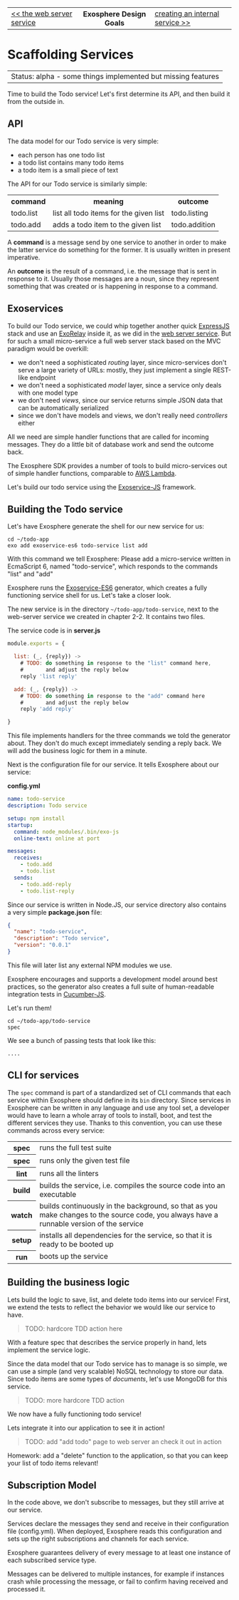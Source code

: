 <table>
  <tr>
    <td><a href="02_web_server.md">&lt;&lt; the web server service</a></td>
    <th>Exosphere Design Goals</th>
    <td><a href="02_create_internal_service.md">creating an internal service &gt;&gt;</a></td>
  </tr>
</table>


# Scaffolding Services

<table>
  <tr>
    <td>
      Status: alpha - some things implemented but missing features
    </td>
  </tr>
</table>

Time to build the Todo service!
Let's first determine its API,
and then build it from the outside in.


## API

The data model for our Todo service is very simple:
* each person has one todo list
* a todo list contains many todo items
* a todo item is a small piece of text

The API for our Todo service is similarly simple:

<table>
  <tr>
    <th>command</th>
    <th>meaning</th>
    <th>outcome</th>
  </tr>
  <tr>
    <td>todo.list</td>
    <td>list all todo items for the given list</td>
    <td>todo.listing</td>
  </tr>
  <tr>
    <td>todo.add</td>
    <td>adds a todo item to the given list</td>
    <td>todo.addition</td>
  </tr>
</table>

A __command__ is a message send by one service to another
in order to make the latter service do something for the former.
It is usually written in present imperative.

An __outcome__ is the result of a command,
i.e. the message that is sent in response to it.
Usually those messages are a noun,
since they represent something that was created or is happening in response
to a command.


## Exoservices

To build our Todo service,
we could whip together another quick [ExpressJS](https://expressjs.com) stack
and use an [ExoRelay](https://github.com/Originate/exorelay-js) inside it,
as we did in the [web server service](02_web_server.md).
But for such a small micro-service a full web server stack
based on the MVC paradigm would be overkill:
* we don't need a sophisticated _routing_ layer,
  since micro-services don't serve a large variety of URLs:
  mostly, they just implement a single REST-like endpoint
* we don't need a sophisticated _model_ layer,
  since a service only deals with one model type
* we don't need _views_, since our service returns simple JSON data
  that can be automatically serialized
* since we don't have models and views,
  we don't really need _controllers_ either

All we need are simple handler functions
that are called for incoming messages.
They do a little bit of database work and send the outcome back.

The Exosphere SDK provides a number of tools
to build micro-services out of simple handler functions,
comparable to [AWS Lambda](https://aws.amazon.com/lambda).

Let's build our todo service using the
[Exoservice-JS](https://github.com/Originate/exoservice-js) framework.


## Building the Todo service

Let's have Exosphere generate the shell for our new service for us:

```
cd ~/todo-app
exo add exoservice-es6 todo-service list add
```

With this command we tell Exosphere:
Please add a micro-service written in EcmaScript 6,
named "todo-service", which responds to the commands "list" and "add"

Exosphere runs the
[Exoservice-ES6](https://github.com/Originate/exoservice-es6) generator,
which creates a fully functioning service shell for us.
Let's take a closer look.

The new service is in the directory `~/todo-app/todo-service`,
next to the web-server service we created in chapter 2-2.
It contains two files.

The service code is in __server.js__

```javascript
module.exports = {

  list: (_, {reply}) ->
    # TODO: do something in response to the "list" command here,
    #       and adjust the reply below
    reply 'list reply'

  add: (_, {reply}) ->
    # TODO: do something in response to the "add" command here
    #       and adjust the reply below
    reply 'add reply'

}
```

This file implements handlers for the three commands we told the generator about.
They don't do much except immediately sending a reply back.
We will add the business logic for them in a minute.

Next is the configuration file for our service.
It tells Exosphere about our service:

__config.yml__

```yaml
name: todo-service
description: Todo service

setup: npm install
startup:
  command: node_modules/.bin/exo-js
  online-text: online at port

messages:
  receives:
    - todo.add
    - todo.list
  sends:
    - todo.add-reply
    - todo.list-reply
```

Since our service is written in Node.JS,
our service directory also contains a very simple __package.json__ file:

```json
{
  "name": "todo-service",
  "description": "Todo service",
  "version": "0.0.1"
}
```

This file will later list any external NPM modules we use.

Exosphere encourages and supports a development model around best practices,
so the generator also creates a full suite of human-readable integration tests
in [Cucumber-JS](https://github.com/cucumber/cucumber-js).

Let's run them!

```
cd ~/todo-app/todo-service
spec
```

We see a bunch of passing tests that look like this:

```
....
```


## CLI for services

The `spec` command is part of a standardized set of CLI commands
that each service within Exosphere should define in its `bin` directory.
Since services in Exosphere can be written in any language and use any tool set,
a developer would have to learn a whole array of tools to install, boot, and test
the different services they use.
Thanks to this convention, you can use these commands across every service:

<table>
  <tr>
    <th>spec</th>
    <td>runs the full test suite</td>
  </tr>
  <tr>
    <th>spec <file name></th>
    <td>runs only the given test file</td>
  </tr>
  <tr>
    <th>lint</th>
    <td>runs all the linters</td>
  </tr>
  <tr>
    <th>build</th>
    <td>builds the service, i.e. compiles the source code into an executable</td>
  </tr>
  <tr>
    <th>watch</th>
    <td>
      builds continuously in the background,
      so that as you make changes to the source code,
      you always have a runnable version of the service
    </td>
  </tr>
  <tr>
    <th>setup</th>
    <td>installs all dependencies for the service, so that it is ready to be booted up</td>
  </tr>
  <tr>
    <th>run</th>
    <td>boots up the service</td>
  </tr>
</table>


## Building the business logic

Lets build the logic to save, list, and delete todo items into our service!
First, we extend the tests to reflect the behavior we would like our service to have.

> TODO: hardcore TDD action here

With a feature spec that describes the service properly in hand,
lets implement the service logic.

Since the data model that our Todo service has to manage is so simple,
we can use a simple (and very scalable) NoSQL technology to store our data.
Since todo items are some types of _documents_,
let's use MongoDB for this service.

> TODO: more hardcore TDD action

We now have a fully functioning todo service!

Lets integrate it into our application to see it in action!

> TODO: add "add todo" page to web server an check it out in action


Homework: add a "delete" function to the application,
so that you can keep your list of todo items relevant!


## Subscription Model

In the code above, we don't subscribe to messages,
but they still arrive at our service.

Services declare the messages they send and receive in their configuration file (config.yml).
When deployed, Exosphere reads this configuration and sets up the right
subscriptions and channels for each service.


Exosphere guarantees delivery of every message to at least one instance of
each subscribed service type.

Messages can be delivered to multiple instances,
for example if instances crash while processing the message, or fail to confirm
having received and processed it.
